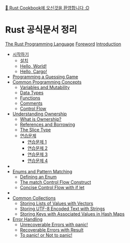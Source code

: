 [👋 Rust Cookbook에 오신것을 환영합니다 :D](index.md)

# Rust 공식문서 정리
[The Rust Programming Language]()
[Foreword]()
[Introduction]()
- [시작하기](Getting_Started.md)
    - [설치](Installation.md)
    - [Hello, World!](Hello_world.md)
    - [Hello, Cargo!](Hello_cargo.md)
- [Programming a Guessing Game](Guessing_game.md)
- [Common Programming Concepts](Common_Programming_Concepts.md)
    - [Variables and Mutability](Variables_and_Mutablilty.md)
    - [Data Types](Data_Types.md)
    - [Functions](Functions.md)
    - [Comments](Comments.md)
    - [Control Flow](Control_Flow.md)
- [Understanding Ownership](chapter4/Understanding_ownership.md)
    - [What is Ownership?](chapter4/What_is_ownership.md)
    - [References and Borrowing](chapter4/References_and_borrowing.md)
    - [The Slice Type](chapter4/The_slice_type.md)
    - [연습문제]()
        - [연습문제 1](practice/practice_1.md)
        - [연습문제 2](practice/practice_2.md)
        - [연습문제 3]()
        - [연습문제 4]()
- []()
- [Enums and Pattern Matching](chapter6/Enums_and_pattern_matching.md)
    - [Defining an Enum](chapter6/Defining_an_enum.md)
    - [The match Control Flow Construct](chapter6/The_match_control_flow_construct.md)
    - [Concise Control Flow with if let](chapter6/Concise_control_flow_with_if_let.md)
- []()
- [Common Collections](Common_Collections.md)
    - [Storing Lists of Values with Vectors](Storing_Lists_of_Values_with_Vectors.md)
    - [Storing UTF-8 Encoded Text with Strings](Storing_UTF-8_Encoded_Text_with_Strings.md)
    - [Storing Keys with Associated Values in Hash Maps](Storing_Keys_with_Associated_Values_in_Hash_Maps.md)
- [Error Handling](Error_Handling.md)
    - [Unrecoverable Errors with panic!](Unrecoverable_Errors_with_panic.md)
    - [Recoverable Errors with Result](Recoverable_Errors_with_Result.md)
    - [To panic! or Not to panic!](To_panic_or_Not_to_panic.md) 